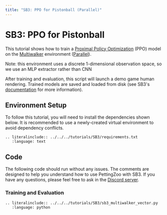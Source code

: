 ```yaml
---
title: "SB3: PPO for Pistonball (Parallel)"
---
```


# SB3: PPO for Pistonball

This tutorial shows how to train a [Proximal Policy Optimization](https://stable-baselines3.readthedocs.io/en/master/modules/ppo.html) (PPO) model on the [Multiwalker](https://pettingzoo.farama.org/environments/sisl/multiwalker/) environment ([Parallel](https://pettingzoo.farama.org/api/parallel/)).

Note: this environment uses a discrete 1-dimensional observation space, so we use an MLP extractor rather than CNN

After training and evaluation, this script will launch a demo game human rendering. Trained models are saved and loaded from disk (see SB3's [documentation](https://stable-baselines3.readthedocs.io/en/master/guide/save_format.html) for more information).


## Environment Setup
To follow this tutorial, you will need to install the dependencies shown below. It is recommended to use a newly-created virtual environment to avoid dependency conflicts.
```{eval-rst}
.. literalinclude:: ../../../tutorials/SB3/requirements.txt
   :language: text
```

## Code
The following code should run without any issues. The comments are designed to help you understand how to use PettingZoo with SB3. If you have any questions, please feel free to ask in the [Discord server](https://discord.gg/nhvKkYa6qX).

### Training and Evaluation

```{eval-rst}
.. literalinclude:: ../../../tutorials/SB3/sb3_multiwalker_vector.py
   :language: python
```
